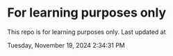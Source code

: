 # For learning purposes only
This repo is for learning purposes only.
Last updated at

Tuesday, November 19, 2024 2:34:31 PM

